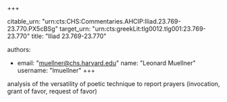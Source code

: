 +++


citable_urn: "urn:cts:CHS:Commentaries.AHCIP:Iliad.23.769-23.770.PX5cBSg"
target_urn: "urn:cts:greekLit:tlg0012.tlg001:23.769-23.770"
title: "Iliad 23.769-23.770"

authors:
- email: "muellner@chs.harvard.edu"
  name: "Leonard Muellner"
  username: "lmuellner"
+++

<p>analysis of the versatility of poetic technique to report prayers (invocation, grant of favor, request of favor)</p>